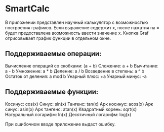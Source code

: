 # SmartCalc

В приложении представлен научный калькулятор с возможностью построения графиков. Если выражение содержит x, после нажатия на = будет предоставлена возможность ввести значение x.
Кнопка Graf отрисовывает график функции в отдельном окне.

## Поддерживаемые операции:
Вычисление операций со скобками: (a + b)
Сложение: a + b
Вычитание: a - b
Умножение: a * b
Деление: a / b
Возведение в степень: a ^ b
Остаток от деления: a mod b
Унарный плюс: +a
Унарный минус: -a
## Поддерживаемые функции:
Косинус: cos(x)
Синус: sin(x)
Тангенс: tan(x)
Арк косинус: acos(x)
Арк синус: asin(x)
Арк тангенс: atan(x)
Квадратный корень: sqrt(x)
Натуральный логарифм: ln(x)
Десятичный логарифм: log(x)

При ошибочном вводе приложение выдаст ошибку.
